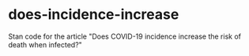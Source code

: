 # does-incidence-increase
Stan code for the article "Does COVID-19 incidence increase the risk of death when infected?"
